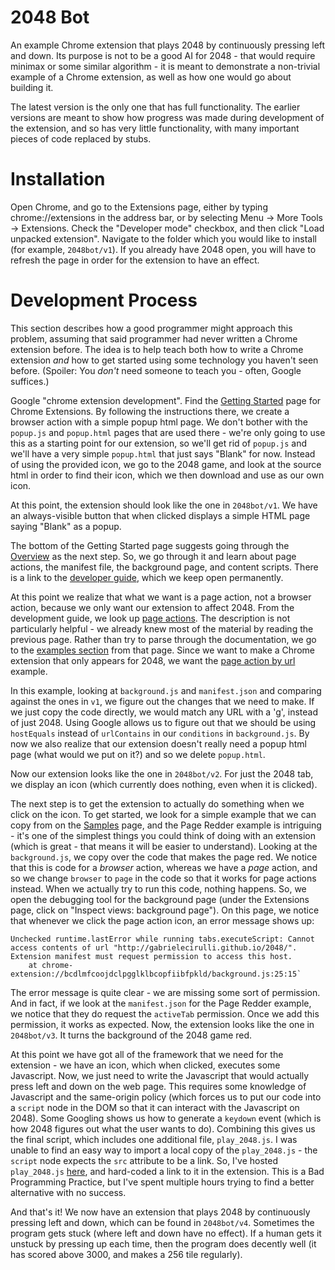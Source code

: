 2048 Bot
========

An example Chrome extension that plays 2048 by continuously pressing left and down.  Its purpose is not to be a good AI for 2048 - that would require minimax or some similar algorithm - it is meant to demonstrate a non-trivial example of a Chrome extension, as well as how one would go about building it.

The latest version is the only one that has full functionality.  The earlier versions are meant to show how progress was made during development of the extension, and so has very little functionality, with many important pieces of code replaced by stubs.

Installation
============

Open Chrome, and go to the Extensions page, either by typing chrome://extensions in the address bar, or by selecting Menu -> More Tools -> Extensions.  Check the "Developer mode" checkbox, and then click "Load unpacked extension".  Navigate to the folder which you would like to install (for example, `2048bot/v1`).  If you already have 2048 open, you will have to refresh the page in order for the extension to have an effect.

Development Process
===================

This section describes how a good programmer might approach this problem, assuming that said programmer had never written a Chrome extension before.  The idea is to help teach both how to write a Chrome extension *and* how to get started using some technology you haven't seen before.  (Spoiler:  You *don't* need someone to teach you - often, Google suffices.)

Google "chrome extension development".  Find the [Getting Started](https://developer.chrome.com/extensions/getstarted) page for Chrome Extensions.  By following the instructions there, we create a browser action with a simple popup html page.  We don't bother with the `popup.js` and `popup.html` pages that are used there - we're only going to use this as a starting point for our extension, so we'll get rid of `popup.js` and we'll have a very simple `popup.html` that just says "Blank" for now.  Instead of using the provided icon, we go to the 2048 game, and look at the source html in order to find their icon, which we then download and use as our own icon.

At this point, the extension should look like the one in `2048bot/v1`.  We have an always-visible button that when clicked displays a simple HTML page saying "Blank" as a popup.

The bottom of the Getting Started page suggests going through the [Overview](https://developer.chrome.com/extensions/overview) as the next step.  So, we go through it and learn about page actions, the manifest file, the background page, and content scripts.  There is a link to the [developer guide](https://developer.chrome.com/extensions/devguide), which we keep open permanently.

At this point we realize that what we want is a page action, not a browser action, because we only want our extension to affect 2048.  From the development guide, we look up [page actions](https://developer.chrome.com/extensions/pageAction).  The description is not particularly helpful - we already knew most of the material by reading the previous page.  Rather than try to parse through the documentation, we go to the [examples section](http://src.chromium.org/viewvc/chrome/trunk/src/chrome/common/extensions/docs/examples/api/pageAction/) from that page.  Since we want to make a Chrome extension that only appears for 2048, we want the [page action by url](http://src.chromium.org/viewvc/chrome/trunk/src/chrome/common/extensions/docs/examples/api/pageAction/pageaction_by_url/) example.

In this example, looking at `background.js` and `manifest.json` and comparing against the ones in `v1`, we figure out the changes that we need to make.  If we just copy the code directly, we would match any URL with a 'g', instead of just 2048.  Using Google allows us to figure out that we should be using `hostEquals` instead of `urlContains` in our `conditions` in `background.js`.  By now we also realize that our extension doesn't really need a popup html page (what would we put on it?) and so we delete `popup.html`.

Now our extension looks like the one in `2048bot/v2`.  For just the 2048 tab, we display an icon (which currently does nothing, even when it is clicked).

The next step is to get the extension to actually do something when we click on the icon.  To get started, we look for a simple example that we can copy from on the [Samples](https://developer.chrome.com/extensions/samples) page, and the Page Redder example is intriguing - it's one of the simplest things you could think of doing with an extension (which is great - that means it will be easier to understand).  Looking at the `background.js`, we copy over the code that makes the page red.  We notice that this is code for a *browser* action, whereas we have a *page* action, and so we change `browser` to `page` in the code so that it works for page actions instead.  When we actually try to run this code, nothing happens.  So, we open the debugging tool for the background page (under the Extensions page, click on "Inspect views: background page").  On this page, we notice that whenever we click the page action icon, an error message shows up:

    Unchecked runtime.lastError while running tabs.executeScript: Cannot access contents of url "http://gabrielecirulli.github.io/2048/". Extension manifest must request permission to access this host.
        at chrome-extension://bcdlmfcoojdclpgglklbcopfiibfpkld/background.js:25:15`

The error message is quite clear - we are missing some sort of permission.  And in fact, if we look at the `manifest.json` for the Page Redder example, we notice that they do request the `activeTab` permission.  Once we add this permission, it works as expected.  Now, the extension looks like the one in `2048bot/v3`.  It turns the background of the 2048 game red.

At this point we have got all of the framework that we need for the extension - we have an icon, which when clicked, executes some Javascript.  Now, we just need to write the Javascript that would actually press left and down on the web page.  This requires some knowledge of Javascript and the same-origin policy (which forces us to put our code into a `script` node in the DOM so that it can interact with the Javascript on 2048).  Some Googling shows us how to generate a `keydown` event (which is how 2048 figures out what the user wants to do).  Combining this gives us the final script, which includes one additional file, `play_2048.js`.  I was unable to find an easy way to import a local copy of the `play_2048.js` - the `script` node expects the `src` attribute to be a link.  So, I've hosted `play_2048.js` [here](http://inst.eecs.berkeley.edu/~rohin/scholars/2048/play_2048.js), and hard-coded a link to it in the extension.  This is a Bad Programming Practice, but I've spent multiple hours trying to find a better alternative with no success.

And that's it!  We now have an extension that plays 2048 by continuously pressing left and down, which can be found in `2048bot/v4`.  Sometimes the program gets stuck (where left and down have no effect).  If a human gets it unstuck by pressing up each time, then the program does decently well (it has scored above 3000, and makes a 256 tile regularly).
